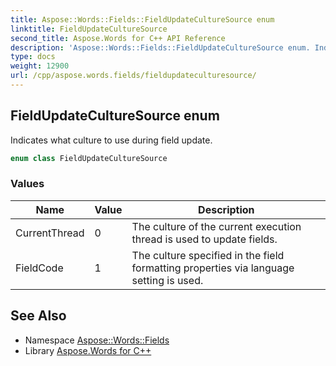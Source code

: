 ```yaml
---
title: Aspose::Words::Fields::FieldUpdateCultureSource enum
linktitle: FieldUpdateCultureSource
second_title: Aspose.Words for C++ API Reference
description: 'Aspose::Words::Fields::FieldUpdateCultureSource enum. Indicates what culture to use during field update in C++.'
type: docs
weight: 12900
url: /cpp/aspose.words.fields/fieldupdateculturesource/
---
```

## FieldUpdateCultureSource enum


Indicates what culture to use during field update.

```cpp
enum class FieldUpdateCultureSource
```

### Values

| Name | Value | Description |
| --- | --- | --- |
| CurrentThread | 0 | The culture of the current execution thread is used to update fields. |
| FieldCode | 1 | The culture specified in the field formatting properties via language setting is used. |

## See Also

* Namespace [Aspose::Words::Fields](../)
* Library [Aspose.Words for C++](../../)
